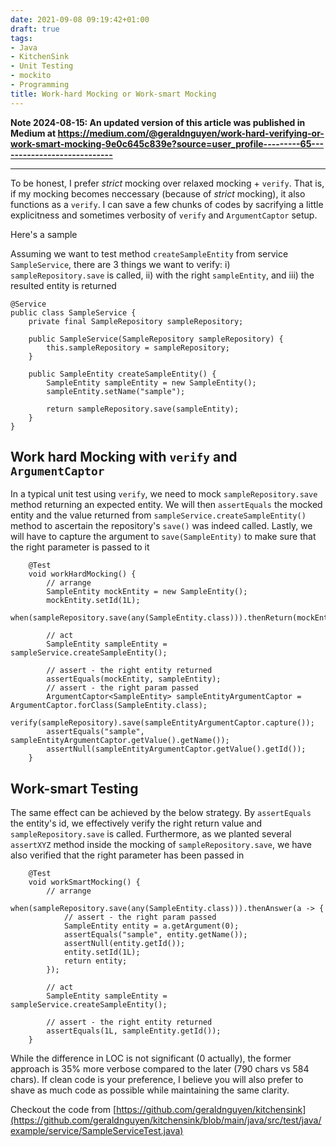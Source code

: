 ```yaml
---
date: 2021-09-08 09:19:42+01:00
draft: true
tags:
- Java
- KitchenSink
- Unit Testing
- mockito
- Programming
title: Work-hard Mocking or Work-smart Mocking
---
```

**Note 2024-08-15: An updated version of this article was published in Medium at https://medium.com/@geraldnguyen/work-hard-verifying-or-work-smart-mocking-9e0c645c839e?source=user_profile---------65----------------------------**

-----------------

To be honest, I prefer *strict* mocking over relaxed mocking + `verify`. That is, if my mocking becomes neccessary (because of *strict* mocking), it also functions as a `verify`. I can save a few chunks of codes by sacrifying a little explicitness and sometimes verbosity of `verify` and `ArgumentCaptor` setup.

Here's a sample

Assuming we want to test method `createSampleEntity` from service `SampleService`, there are 3 things we want to verify: i) `sampleRepository.save` is called, ii) with the right `sampleEntity`, and iii) the resulted entity is returned

```
@Service
public class SampleService {
    private final SampleRepository sampleRepository;

    public SampleService(SampleRepository sampleRepository) {
        this.sampleRepository = sampleRepository;
    }

    public SampleEntity createSampleEntity() {
        SampleEntity sampleEntity = new SampleEntity();
        sampleEntity.setName("sample");

        return sampleRepository.save(sampleEntity);
    }
}
```


## Work hard Mocking with `verify` and `ArgumentCaptor`

In a typical unit test using `verify`, we need to mock `sampleRepository.save` method returning an expected entity. We will then `assertEquals` the mocked entity and the value returned from `sampleService.createSampleEntity()` method to ascertain the repository's `save()` was indeed called. Lastly, we will have to capture the argument to `save(SampleEntity)` to make sure that the right parameter is passed to it

```
    @Test
    void workHardMocking() {
        // arrange
        SampleEntity mockEntity = new SampleEntity();
        mockEntity.setId(1L);
        when(sampleRepository.save(any(SampleEntity.class))).thenReturn(mockEntity);

        // act
        SampleEntity sampleEntity = sampleService.createSampleEntity();

        // assert - the right entity returned
        assertEquals(mockEntity, sampleEntity);
        // assert - the right param passed
        ArgumentCaptor<SampleEntity> sampleEntityArgumentCaptor = ArgumentCaptor.forClass(SampleEntity.class);
        verify(sampleRepository).save(sampleEntityArgumentCaptor.capture());
        assertEquals("sample", sampleEntityArgumentCaptor.getValue().getName());
        assertNull(sampleEntityArgumentCaptor.getValue().getId());
    }
```

## Work-smart Testing 

The same effect can be achieved by the below strategy. By `assertEquals` the entity's id, we effectively verify the right return value and `sampleRepository.save` is called. Furthermore, as we planted several `assertXYZ` method inside the mocking of `sampleRepository.save`, we have also verified that the right parameter has been passed in

```
    @Test
    void workSmartMocking() {
        // arrange
        when(sampleRepository.save(any(SampleEntity.class))).thenAnswer(a -> {
            // assert - the right param passed
            SampleEntity entity = a.getArgument(0);
            assertEquals("sample", entity.getName());
            assertNull(entity.getId());
            entity.setId(1L);
            return entity;
        });

        // act
        SampleEntity sampleEntity = sampleService.createSampleEntity();

        // assert - the right entity returned
        assertEquals(1L, sampleEntity.getId());
    }
```

While the difference in LOC is not significant (0 actually), the former approach is 35% more verbose compared to the later (790 chars vs 584 chars). If clean code is your preference, I believe you will also prefer to shave as much code as possible while maintaining the same clarity.

Checkout the code from [https://github.com/geraldnguyen/kitchensink](https://github.com/geraldnguyen/kitchensink/blob/main/java/src/test/java/example/service/SampleServiceTest.java)